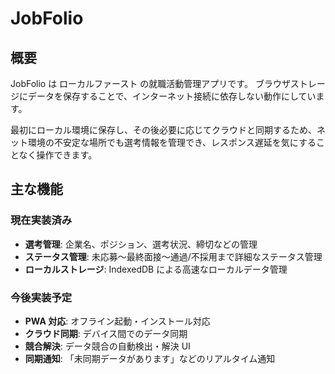 # JobFolio

## 概要

JobFolio は ローカルファースト の就職活動管理アプリです。
ブラウザストレージにデータを保存することで、インターネット接続に依存しない動作にしています。

最初にローカル環境に保存し、その後必要に応じてクラウドと同期するため、ネット環境の不安定な場所でも選考情報を管理でき、レスポンス遅延を気にすることなく操作できます。

## 主な機能

### 現在実装済み

- **選考管理**: 企業名、ポジション、選考状況、締切などの管理
- **ステータス管理**: 未応募〜最終面接〜通過/不採用まで詳細なステータス管理
- **ローカルストレージ**: IndexedDB による高速なローカルデータ管理

### 今後実装予定

- **PWA 対応**: オフライン起動・インストール対応
- **クラウド同期**: デバイス間でのデータ同期
- **競合解決**: データ競合の自動検出・解決 UI
- **同期通知**: 「未同期データがあります」などのリアルタイム通知
